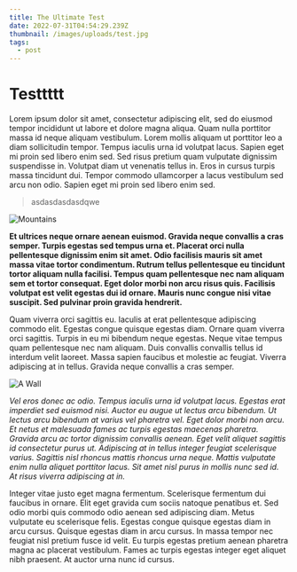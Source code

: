 ```yaml
---
title: The Ultimate Test
date: 2022-07-31T04:54:29.239Z
thumbnail: /images/uploads/test.jpg
tags:
  - post
---
```

# Testtttt

Lorem ipsum dolor sit amet, consectetur adipiscing elit, sed do eiusmod tempor incididunt ut labore et dolore magna aliqua. Quam nulla porttitor massa id neque aliquam vestibulum. Lorem mollis aliquam ut porttitor leo a diam sollicitudin tempor. Tempus iaculis urna id volutpat lacus. Sapien eget mi proin sed libero enim sed. Sed risus pretium quam vulputate dignissim suspendisse in. Volutpat diam ut venenatis tellus in. Eros in cursus turpis massa tincidunt dui. Tempor commodo ullamcorper a lacus vestibulum sed arcu non odio. Sapien eget mi proin sed libero enim sed.

> asdasdasdasdqwe

![](/images/uploads/background.jpg "Mountains")

**Et ultrices neque ornare aenean euismod. Gravida neque convallis a cras semper. Turpis egestas sed tempus urna et. Placerat orci nulla pellentesque dignissim enim sit amet. Odio facilisis mauris sit amet massa vitae tortor condimentum. Rutrum tellus pellentesque eu tincidunt tortor aliquam nulla facilisi. Tempus quam pellentesque nec nam aliquam sem et tortor consequat. Eget dolor morbi non arcu risus quis. Facilisis volutpat est velit egestas dui id ornare. Mauris nunc congue nisi vitae suscipit. Sed pulvinar proin gravida hendrerit.**

Quam viverra orci sagittis eu. Iaculis at erat pellentesque adipiscing commodo elit. Egestas congue quisque egestas diam. Ornare quam viverra orci sagittis. Turpis in eu mi bibendum neque egestas. Neque vitae tempus quam pellentesque nec nam aliquam. Duis convallis convallis tellus id interdum velit laoreet. Massa sapien faucibus et molestie ac feugiat. Viverra adipiscing at in tellus. Gravida neque convallis a cras semper.

![A Wall](/images/uploads/test.jpg "A Wall")

*Vel eros donec ac odio. Tempus iaculis urna id volutpat lacus. Egestas erat imperdiet sed euismod nisi. Auctor eu augue ut lectus arcu bibendum. Ut lectus arcu bibendum at varius vel pharetra vel. Eget dolor morbi non arcu. Et netus et malesuada fames ac turpis egestas maecenas pharetra. Gravida arcu ac tortor dignissim convallis aenean. Eget velit aliquet sagittis id consectetur purus ut. Adipiscing at in tellus integer feugiat scelerisque varius. Sagittis nisl rhoncus mattis rhoncus urna neque. Mattis vulputate enim nulla aliquet porttitor lacus. Sit amet nisl purus in mollis nunc sed id. At risus viverra adipiscing at in.*

Integer vitae justo eget magna fermentum. Scelerisque fermentum dui faucibus in ornare. Elit eget gravida cum sociis natoque penatibus et. Sed odio morbi quis commodo odio aenean sed adipiscing diam. Metus vulputate eu scelerisque felis. Egestas congue quisque egestas diam in arcu cursus. Quisque egestas diam in arcu cursus. In massa tempor nec feugiat nisl pretium fusce id velit. Eu turpis egestas pretium aenean pharetra magna ac placerat vestibulum. Fames ac turpis egestas integer eget aliquet nibh praesent. At auctor urna nunc id cursus.